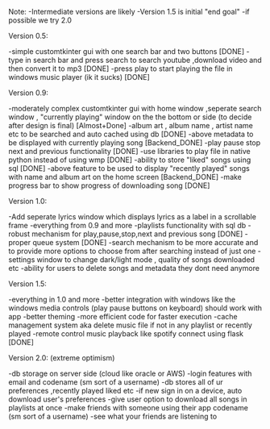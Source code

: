 Note: 
-Intermediate versions are likely
-Version 1.5 is initial "end goal"
-if possible we try 2.0

Version 0.5:

-simple customtkinter gui with one search bar and two buttons [DONE]
-type in search bar and press search to search youtube ,download video and then convert it to mp3 [DONE]
-press play to start playing the file in windows music player (ik it sucks) [DONE]


Version 0.9:

-moderately complex customtkinter gui with home window ,seperate search window , "currently playing" window on the the bottom or side (to decide after design is final) [Almost+Done]
-album art , album name , artist name etc to be searched and auto cached using db [DONE]
-above metadata to be displayed with currently playing song [Backend_DONE]
-play pause stop next and previous functionality [DONE]
-use libraries to play file in native python instead of using wmp [DONE]
-ability to store "liked" songs using sql [DONE]
-above feature to be used to display "recently played" songs with name and album art on the home screen [Backend_DONE]
-make progress bar to show progress of downloading song [DONE]

Version 1.0:

-Add seperate lyrics window which displays lyrics as a label in a scrollable frame
-everything from 0.9 and more
-playlists functionality with sql db
-robust mechanism for play,pause,stop,next and previous song [DONE]
-proper queue system [DONE] 
-search mechanism to be more accurate and to provide more options to choose from after searching instead of just one
-settings window to change dark/light mode , quality of songs downloaded etc
-ability for users to delete songs and metadata they dont need anymore


Version 1.5:

-everything in 1.0 and more
-better integration with windows like the windows media controls (play pause buttons on keyboard) should work with app
-better theming
-more efficient code for faster execution
-cache management system aka delete music file if not in any playlist or recently played
-remote control music playback like spotify connect using flask [DONE]


Version 2.0:
(extreme optimism)

-db storage on server side (cloud like oracle or AWS)
-login features with email and codename (sm sort of a username)
-db stores all of ur preferences ,recently played liked etc 
-if new sign in on a device, auto download user's preferences
-give user option to download all songs in playlists at once
-make friends with someone using their app codename (sm sort of a username)
-see what your friends are listening to
